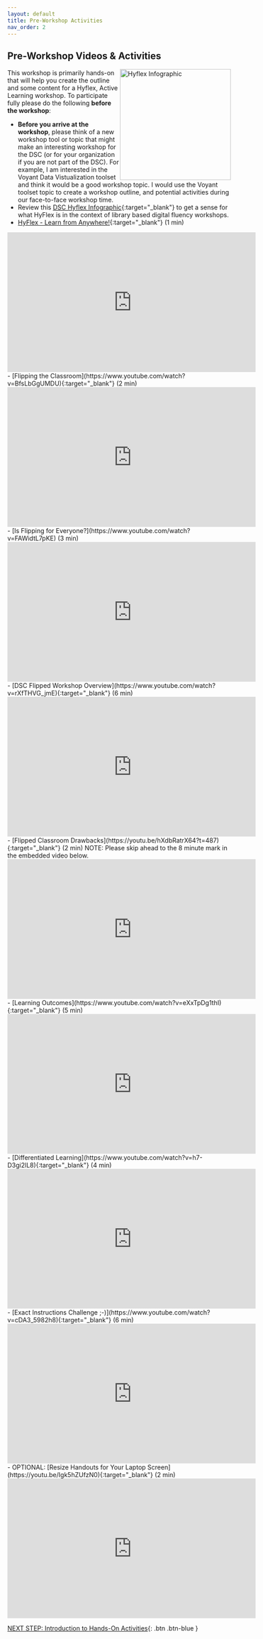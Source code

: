 ```yaml
---
layout: default
title: Pre-Workshop Activities
nav_order: 2
---
```

## Pre-Workshop Videos & Activities
<img src="/images/HyFlex-infographic.png" alt="Hyflex Infographic" width="250" style="float:right">This workshop is primarily hands-on that will help you create the outline and some content for a Hyflex, Active Learning workshop. To participate fully please do the following **before the workshop**:

- **Before you arrive at the workshop**, please think of a new workshop tool or topic that might make an interesting workshop for the DSC (or for your organization if you are not part of the DSC). For example, I am interested in the Voyant Data Vistualization toolset and think it would be a good workshop topic. I would use the Voyant toolset topic to create a workshop outline, and potential activities during our face-to-face workshop time. 
- Review this [DSC Hyflex Infographic](/images/HyFlex-infographic.png){:target="_blank"} to get a sense for what HyFlex is in the context of library based digital fluency workshops.
- [HyFlex - Learn from Anywhere!](https://www.youtube.com/watch?v=9OmqjtcOnI4){:target="_blank"} (1 min)<br>
<iframe width="560" height="315" src="https://www.youtube.com/embed/9OmqjtcOnI4" title="YouTube video player" frameborder="0" allow="accelerometer; autoplay; clipboard-write; encrypted-media; gyroscope; picture-in-picture" allowfullscreen></iframe>
- [Flipping the Classroom](https://www.youtube.com/watch?v=BfsLbGgUMDU){:target="_blank"} (2 min)<br>
<iframe width="560" height="315" src="https://www.youtube.com/embed/BfsLbGgUMDU" title="YouTube video player" frameborder="0" allow="accelerometer; autoplay; clipboard-write; encrypted-media; gyroscope; picture-in-picture" allowfullscreen></iframe>
- [Is Flipping for Everyone?](https://www.youtube.com/watch?v=FAWidtL7pKE) (3 min)<br>
<iframe width="560" height="315" src="https://www.youtube.com/embed/FAWidtL7pKE" title="YouTube video player" frameborder="0" allow="accelerometer; autoplay; clipboard-write; encrypted-media; gyroscope; picture-in-picture" allowfullscreen></iframe>
- [DSC Flipped Workshop Overview](https://www.youtube.com/watch?v=rXfTHVG_jmE){:target="_blank"} (6 min)<br>
<iframe width="560" height="315" src="https://www.youtube.com/embed/rXfTHVG_jmE" title="YouTube video player" frameborder="0" allow="accelerometer; autoplay; clipboard-write; encrypted-media; gyroscope; picture-in-picture" allowfullscreen></iframe>
- [Flipped Classroom Drawbacks](https://youtu.be/hXdbRatrX64?t=487){:target="_blank"} (2 min) NOTE: Please skip ahead to the 8 minute mark in the embedded video below.<br>
<iframe width="560" height="315" src="https://www.youtube.com/embed/hXdbRatrX64?t=487" title="YouTube video player" frameborder="0" allow="accelerometer; autoplay; clipboard-write; encrypted-media; gyroscope; picture-in-picture" allowfullscreen></iframe>
- [Learning Outcomes](https://www.youtube.com/watch?v=eXxTpDg1thI){:target="_blank"} (5 min)<br>
<iframe width="560" height="315" src="https://www.youtube.com/embed/eXxTpDg1thI" title="YouTube video player" frameborder="0" allow="accelerometer; autoplay; clipboard-write; encrypted-media; gyroscope; picture-in-picture" allowfullscreen></iframe>
- [Differentiated Learning](https://www.youtube.com/watch?v=h7-D3gi2lL8){:target="_blank"} (4 min)<br>
<iframe width="560" height="315" src="https://www.youtube.com/embed/h7-D3gi2lL8" title="YouTube video player" frameborder="0" allow="accelerometer; autoplay; clipboard-write; encrypted-media; gyroscope; picture-in-picture" allowfullscreen></iframe>
- [Exact Instructions Challenge ;-)](https://www.youtube.com/watch?v=cDA3_5982h8){:target="_blank"} (6 min)<br>
<iframe width="560" height="315" src="https://www.youtube.com/embed/cDA3_5982h8" title="YouTube video player" frameborder="0" allow="accelerometer; autoplay; clipboard-write; encrypted-media; gyroscope; picture-in-picture" allowfullscreen></iframe>
- OPTIONAL: [Resize Handouts for Your Laptop Screen](https://youtu.be/Igk5hZUfzN0){:target="_blank"} (2 min)<br>
<iframe width="560" height="315" src="https://www.youtube.com/embed/Igk5hZUfzN0" title="YouTube video player" frameborder="0" allow="accelerometer; autoplay; clipboard-write; encrypted-media; gyroscope; picture-in-picture" allowfullscreen></iframe>

[NEXT STEP: Introduction to Hands-On Activities](activities-intro.html){: .btn .btn-blue }

